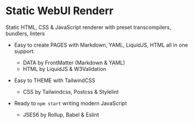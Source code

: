 # Static WebUI Renderr

Static HTML, CSS & JavaScript renderer with preset transcompilers, bundlers, linters

- Easy to create PAGES with Markdown, YAML, LiquidJS, HTML all in one support.

  - DATA by FrontMatter (Markdown & YAML) 
  - HTML by LiquidJS & W3Validation

- Easy to THEME with TailwindCSS

  - CSS by Tailwindcss, Postcss & Stylelint

- Ready to `npm start` writing modern JavaScript

  - JSES6 by Rollup, Babel & Eslint
